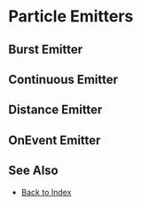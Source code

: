 # Particle Emitters

<!-- PAGE IS TODO -->

## Burst Emitter

## Continuous Emitter

## Distance Emitter

## OnEvent Emitter

## See Also

* [Back to Index](../../index.md)
